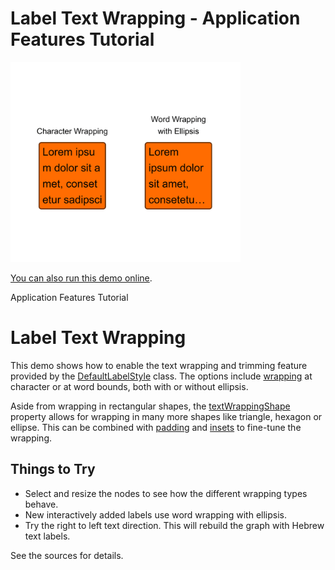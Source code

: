 # Label Text Wrapping - Application Features Tutorial

<img src="../../resources/image/tutorial3step15.png" alt="demo-thumbnail" height="320"/>

[You can also run this demo online](https://live.yworks.com/demos/03-tutorial-application-features/label-text-wrapping/index.html).

Application Features Tutorial

# Label Text Wrapping

This demo shows how to enable the text wrapping and trimming feature provided by the [DefaultLabelStyle](https://docs.yworks.com/yfileshtml/#/api/DefaultLabelStyle) class. The options include [wrapping](https://docs.yworks.com/yfileshtml/#/api/DefaultLabelStyle.wrapping) at character or at word bounds, both with or without ellipsis.

Aside from wrapping in rectangular shapes, the [textWrappingShape](https://docs.yworks.com/yfileshtml/#/api/DefaultLabelStyle.textWrappingShape) property allows for wrapping in many more shapes like triangle, hexagon or ellipse. This can be combined with [padding](https://docs.yworks.com/yfileshtml/#/api/DefaultLabelStyle.textWrappingPadding) and [insets](https://docs.yworks.com/yfileshtml/#/api/DefaultLabelStyle.insets) to fine-tune the wrapping.

## Things to Try

- Select and resize the nodes to see how the different wrapping types behave.
- New interactively added labels use word wrapping with ellipsis.
- Try the right to left text direction. This will rebuild the graph with Hebrew text labels.

See the sources for details.
